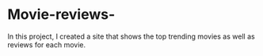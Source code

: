 # Movie-reviews-
In this project, I created a site that shows the top trending movies as well as reviews for each movie. 
